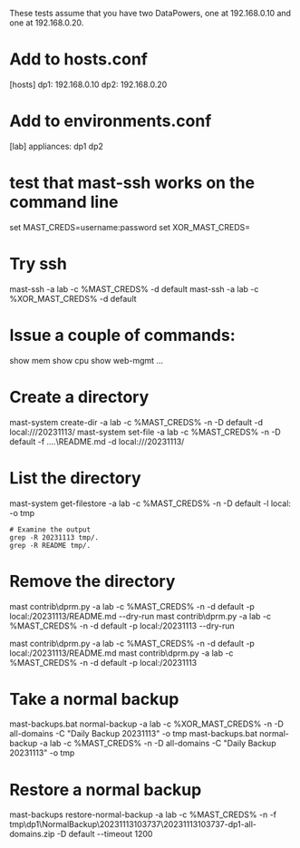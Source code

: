 These tests assume that you have two DataPowers, one at 192.168.0.10
and one at 192.168.0.20. 

# Add to hosts.conf
[hosts]
dp1: 192.168.0.10
dp2: 192.168.0.20

# Add to environments.conf
[lab]
appliances: dp1 dp2


# test that mast-ssh works on the command line

set MAST_CREDS=username:password
set XOR_MAST_CREDS=<from mast-system xor>

# Try ssh
mast-ssh -a lab -c %MAST_CREDS% -d default
mast-ssh -a lab -c %XOR_MAST_CREDS% -d default

# Issue a couple of commands:
show mem
show cpu
show web-mgmt
...

# Create a directory
mast-system create-dir -a lab -c %MAST_CREDS% -n -D default -d local:///20231113/
mast-system set-file -a lab -c %MAST_CREDS% -n -D default -f ..\..\README.md -d local:///20231113/

# List the directory
mast-system get-filestore -a lab -c %MAST_CREDS% -n -D default -l local: -o tmp
    
    # Examine the output
    grep -R 20231113 tmp/.
    grep -R README tmp/.

# Remove the directory
mast contrib\dprm.py -a lab -c %MAST_CREDS% -n -d default -p local:/20231113/README.md --dry-run
mast contrib\dprm.py -a lab -c %MAST_CREDS% -n -d default -p local:/20231113 --dry-run

mast contrib\dprm.py -a lab -c %MAST_CREDS% -n -d default -p local:/20231113/README.md
mast contrib\dprm.py -a lab -c %MAST_CREDS% -n -d default -p local:/20231113

# Take a normal backup
mast-backups.bat normal-backup -a lab -c %XOR_MAST_CREDS% -n -D all-domains -C "Daily Backup 20231113" -o tmp
mast-backups.bat normal-backup -a lab -c %MAST_CREDS% -n -D all-domains -C "Daily Backup 20231113" -o tmp

# Restore a normal backup
mast-backups restore-normal-backup -a lab -c %MAST_CREDS% -n -f tmp\dp1\NormalBackup\20231113103737\20231113103737-dp1-all-domains.zip -D default --timeout 1200

